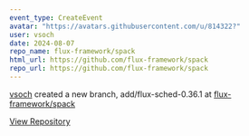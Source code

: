 ```yaml
---
event_type: CreateEvent
avatar: "https://avatars.githubusercontent.com/u/814322?"
user: vsoch
date: 2024-08-07
repo_name: flux-framework/spack
html_url: https://github.com/flux-framework/spack
repo_url: https://github.com/flux-framework/spack
---
```


<a href='https://github.com/vsoch' target='_blank'>vsoch</a> created a new branch, add/flux-sched-0.36.1 at <a href='https://github.com/flux-framework/spack' target='_blank'>flux-framework/spack</a>

<a href='https://github.com/flux-framework/spack' target='_blank'>View Repository</a>